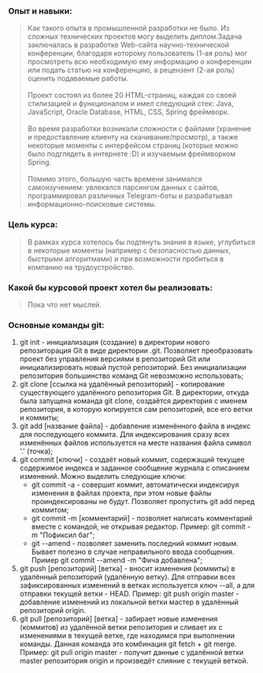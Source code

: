 ### Опыт и навыки:  
>Как такого опыта в промышленной разработки не было. Из сложных технических проектов могу выделить диплом.Задача заключалась в разработке Web-сайта научно-технической конференции, благодаря которому пользователь (1-ая роль) мог просмотреть всю необходимую ему информацию о конференции или подать статью на конференцию, а рецензент (2-ая роль) оценить подаваемые работы. <br><br> Проект состоял из более 20 HTML-страниц, каждая со своей стилизацией и функционалом и имел следующий стек: Java, JavaScript, Oracle Database, HTML, CSS,  Spring фреймворк. <br><br> Во время разработки возникали сложности с файлами (хранение и предоставление клиенту на скачивание/просмотр), а также некоторые моменты с интерфейсом страниц (которые можно было подглядеть в интернете :D) и изучаемым фреймворком Spring.<br><br>Помимо этого, большую часть времени занимался самоизучением: увлекался парсингом данных с сайтов, программировал различных Telegram-боты и разрабатывал информационно-поисковые системы.  

### Цель курса:  
>В рамках курса хотелось бы подтянуть знания в языке, углубиться в некоторые моменты (например с безопасностью данных, быстрыми алгоритмами) и при возможности пробиться в компанию на трудоустройство. 

### Какой бы курсовой проект хотел бы реализовать:  
  >Пока что нет мыслей.

### Основные команды git:  
1. git init - инициализация (создание) в директории нового репозиторация Git в виде директории .git. Позволяет преобразовать проект без управления версиями в репозиторий Git или инициализировать новый пустой репозиторий. Без инициализации репозитория большинство команд Git невозможно использовать;  
2. git clone [ссылка на удалённый репозиторий] - копирование существующего удалённого репозитория Git. В директории, откуда была запущена команда git clone, создаётся директория с именем репозитория, в которую копируется сам репозиторий, все его ветки и коммиты;  
3. git add [название файла] - добавление изменённого файла в индекс для последующего коммита. Для индексирования сразу всех изменённых файлов используется на месте названия файла символ '.' (точка);  
4. git commit [ключи] - создаёт новый коммит, содержащий текущее содержимое индекса и заданное сообщение журнала с описанием изменений. Можно выделить следующие ключи:
	+ git commit -a - совершит коммит, автоматически индексируя изменения в файлах проекта, при этом новые файлы проиндексированы не будут. Позволяет пропустить git add перед коммитом;  
	+ git commit -m [комментарий] - позволяет написать комментарий вместе с командой, не открывая редактор. Пример: git commit -m "Пофиксил баг";  
	+ git --amend - позволяет заменить последний коммит новым. Бывает полезно в случае неправильного ввода сообщения. Пример git commit --amend -m "Фича добавлена";  
5. git push [репозиторий] [ветка] - вносит изменения (коммиты) в удалённый репозиторий (удалённую ветку). Для отправки всех зафиксированных изменений в ветках используется ключ --all, а для отправки текущей ветки - HEAD. Пример: git push origin master - добавление изменений из локальной ветки мастер в удалённый репозиторий origin.
6. git pull [репозиторий] [ветка] - забирает новые изменения (коммитов) из удалённой ветки репозитория и сливает их с изменениями в текущей ветке, где находимся при выполнении команды. Данная команда это комбинация git fetch + git merge. Пример: git pull origin master - получит данные с удалённой ветки master репозитория origin и произведёт слияние с текущей веткой.  